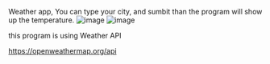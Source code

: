 Weather app, 
You can type your city, and sumbit than the program will show up the temperature.
![image](https://user-images.githubusercontent.com/78962708/145805932-013aec95-69e9-4dd5-ba15-22008b7be753.png)
![image](https://user-images.githubusercontent.com/78962708/145805982-e8b671a9-a31a-440a-a99d-9b68c4b3e8db.png)


this program is using Weather API

https://openweathermap.org/api



